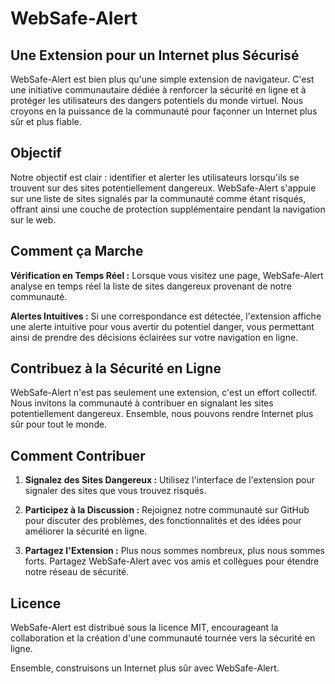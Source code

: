 # WebSafe-Alert
## Une Extension pour un Internet plus Sécurisé
WebSafe-Alert est bien plus qu'une simple extension de navigateur. C'est une initiative communautaire dédiée à renforcer la sécurité en ligne et à protéger les utilisateurs des dangers potentiels du monde virtuel. Nous croyons en la puissance de la communauté pour façonner un Internet plus sûr et plus fiable.

## Objectif
Notre objectif est clair : identifier et alerter les utilisateurs lorsqu'ils se trouvent sur des sites potentiellement dangereux. WebSafe-Alert s'appuie sur une liste de sites signalés par la communauté comme étant risqués, offrant ainsi une couche de protection supplémentaire pendant la navigation sur le web.

## Comment ça Marche
**Vérification en Temps Réel :** Lorsque vous visitez une page, WebSafe-Alert analyse en temps réel la liste de sites dangereux provenant de notre communauté.

**Alertes Intuitives :** Si une correspondance est détectée, l'extension affiche une alerte intuitive pour vous avertir du potentiel danger, vous permettant ainsi de prendre des décisions éclairées sur votre navigation en ligne.

## Contribuez à la Sécurité en Ligne
WebSafe-Alert n'est pas seulement une extension, c'est un effort collectif. Nous invitons la communauté à contribuer en signalant les sites potentiellement dangereux. Ensemble, nous pouvons rendre Internet plus sûr pour tout le monde.

## Comment Contribuer
1. **Signalez des Sites Dangereux :** Utilisez l'interface de l'extension pour signaler des sites que vous trouvez risqués.

2. **Participez à la Discussion :** Rejoignez notre communauté sur GitHub pour discuter des problèmes, des fonctionnalités et des idées pour améliorer la sécurité en ligne.

3. **Partagez l'Extension :** Plus nous sommes nombreux, plus nous sommes forts. Partagez WebSafe-Alert avec vos amis et collègues pour étendre notre réseau de sécurité.

## Licence
WebSafe-Alert est distribué sous la licence MIT, encourageant la collaboration et la création d'une communauté tournée vers la sécurité en ligne.

Ensemble, construisons un Internet plus sûr avec WebSafe-Alert.